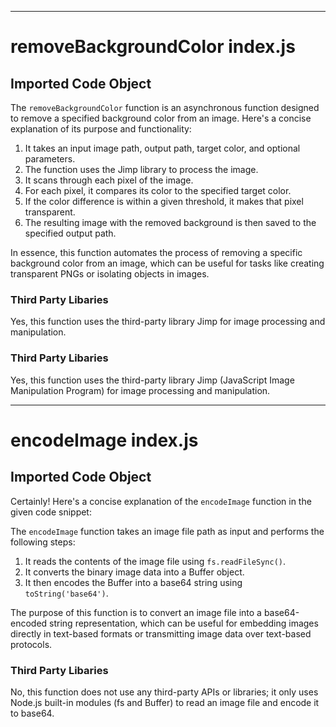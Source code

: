 
  
  
  
  

---
# removeBackgroundColor index.js
## Imported Code Object
The `removeBackgroundColor` function is an asynchronous function designed to remove a specified background color from an image. Here's a concise explanation of its purpose and functionality:

1. It takes an input image path, output path, target color, and optional parameters.
2. The function uses the Jimp library to process the image.
3. It scans through each pixel of the image.
4. For each pixel, it compares its color to the specified target color.
5. If the color difference is within a given threshold, it makes that pixel transparent.
6. The resulting image with the removed background is then saved to the specified output path.

In essence, this function automates the process of removing a specific background color from an image, which can be useful for tasks like creating transparent PNGs or isolating objects in images.

### Third Party Libaries

Yes, this function uses the third-party library Jimp for image processing and manipulation.
### Third Party Libaries

Yes, this function uses the third-party library Jimp (JavaScript Image Manipulation Program) for image processing and manipulation.

  
  
---
# encodeImage index.js
## Imported Code Object
Certainly! Here's a concise explanation of the `encodeImage` function in the given code snippet:

The `encodeImage` function takes an image file path as input and performs the following steps:

1. It reads the contents of the image file using `fs.readFileSync()`.
2. It converts the binary image data into a Buffer object.
3. It then encodes the Buffer into a base64 string using `toString('base64')`.

The purpose of this function is to convert an image file into a base64-encoded string representation, which can be useful for embedding images directly in text-based formats or transmitting image data over text-based protocols.

### Third Party Libaries

No, this function does not use any third-party APIs or libraries; it only uses Node.js built-in modules (fs and Buffer) to read an image file and encode it to base64.

  
  